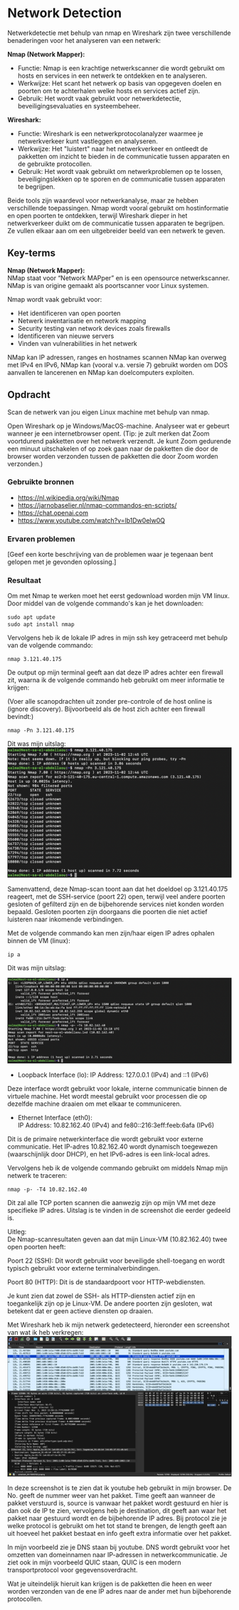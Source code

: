 # Network Detection
Netwerkdetectie met behulp van nmap en Wireshark zijn twee verschillende benaderingen voor het analyseren van een netwerk:

__Nmap (Network Mapper):__  

* Functie: Nmap is een krachtige netwerkscanner die wordt gebruikt om hosts en services in een netwerk te ontdekken en te analyseren.
* Werkwijze: Het scant het netwerk op basis van opgegeven doelen en poorten om te achterhalen welke hosts en services actief zijn.
* Gebruik: Het wordt vaak gebruikt voor netwerkdetectie, beveiligingsevaluaties en systeembeheer.  

__Wireshark:__  

* Functie: Wireshark is een netwerkprotocolanalyzer waarmee je netwerkverkeer kunt vastleggen en analyseren.
* Werkwijze: Het "luistert" naar het netwerkverkeer en ontleedt de pakketten om inzicht te bieden in de communicatie tussen apparaten en de gebruikte protocollen.
* Gebruik: Het wordt vaak gebruikt om netwerkproblemen op te lossen, beveiligingslekken op te sporen en de communicatie tussen apparaten te begrijpen.  

Beide tools zijn waardevol voor netwerkanalyse, maar ze hebben verschillende toepassingen. Nmap wordt vooral gebruikt om hostinformatie en open poorten te ontdekken, terwijl Wireshark dieper in het netwerkverkeer duikt om de communicatie tussen apparaten te begrijpen. Ze vullen elkaar aan om een uitgebreider beeld van een netwerk te geven.

## Key-terms
__Nmap (Network Mapper):__   
NMap staat voor “Network MAPper” en is een opensource netwerkscanner. NMap is van origine gemaakt als poortscanner voor Linux systemen.  
  
Nmap wordt vaak gebruikt voor:

* Het identificeren van open poorten
* Netwerk inventarisatie en network mapping
* Security testing van network devices zoals firewalls
* Identificeren van nieuwe servers
* Vinden van vulnerabilities in het netwerk  
  
NMap kan IP adressen, ranges en hostnames scannen
NMap kan overweg met IPv4 en IPv6, NMap kan (vooral v.a. versie 7) gebruikt worden om DOS aanvallen te lancerenen en NMap kan doelcomputers exploiten. 


## Opdracht   
Scan de netwerk van jou eigen Linux machine met behulp van nmap.   

Open Wireshark op je Windows/MacOS-machine. Analyseer wat er gebeurt wanneer je een internetbrowser opent. (Tip: je zult merken dat Zoom voortdurend pakketten over het netwerk verzendt. Je kunt Zoom gedurende een minuut uitschakelen of op zoek gaan naar de pakketten die door de browser worden verzonden tussen de pakketten die door Zoom worden verzonden.)  

### Gebruikte bronnen
* https://nl.wikipedia.org/wiki/Nmap   
* https://jarnobaselier.nl/nmap-commandos-en-scripts/   
* https://chat.openai.com    
* https://www.youtube.com/watch?v=lb1Dw0elw0Q

### Ervaren problemen
[Geef een korte beschrijving van de problemen waar je tegenaan bent gelopen met je gevonden oplossing.]

### Resultaat
Om met Nmap te werken moet het eerst gedownload worden mijn VM linux. Door middel van de volgende commando's kan je het downloaden:

```
sudo apt update
sudo apt install nmap
```  
Vervolgens heb ik de lokale IP adres in mijn ssh key getraceerd met behulp van de volgende commando: 

```
nmap 3.121.40.175
```  
De output op mijn terminal geeft aan dat deze IP adres achter een firewall zit, waarna ik de volgende commando heb gebruikt om meer informatie te krijgen:    
  
(Voer alle scanopdrachten uit zonder pre-controle of de host online is (ignore discovery). Bijvoorbeeld als de host zich achter een firewall bevindt:)  

```
nmap -Pn 3.121.40.175
```   
Dit was mijn uitslag:  
![SS.2_Inloggen](../00_includes/02_AWS/16.LocalIPadres.nmap.png)   
  
Samenvattend, deze Nmap-scan toont aan dat het doeldoel op 3.121.40.175 reageert, met de SSH-service (poort 22) open, terwijl veel andere poorten gesloten of gefilterd zijn en de bijbehorende services niet konden worden bepaald. Gesloten poorten zijn doorgaans die poorten die niet actief luisteren naar inkomende verbindingen.  
  
Met de volgende commando kan men zijn/haar eigen IP adres ophalen binnen de VM (linux):   
```
ip a
```    
Dit was mijn uitslag:  

![SS.2_Inloggen](../00_includes/02_AWS/15.IPadresOpvragen.Nmap.uitvoeren.png)   
  
* Loopback Interface (lo):
IP Address: 127.0.0.1 (IPv4) and ::1 (IPv6)  

Deze interface wordt gebruikt voor lokale, interne communicatie binnen de virtuele machine. Het wordt meestal gebruikt voor processen die op dezelfde machine draaien om met elkaar te communiceren.

* Ethernet Interface (eth0):  
IP Address: 10.82.162.40 (IPv4) and fe80::216:3eff:feeb:6afa (IPv6)  

Dit is de primaire netwerkinterface die wordt gebruikt voor externe communicatie. Het IP-adres 10.82.162.40 wordt dynamisch toegewezen (waarschijnlijk door DHCP), en het IPv6-adres is een link-local adres.  
  
Vervolgens heb ik de volgende commando gebruikt om middels Nmap mijn netwerk te traceren: 

```
nmap -p- -T4 10.82.162.40
```   
Dit zal alle TCP porten scannen die aanwezig zijn op mijn VM met deze specifieke IP adres. Uitslag is te vinden in de screenshot die eerder gedeeld is.     

Uitleg:   
De Nmap-scanresultaten geven aan dat mijn Linux-VM (10.82.162.40) twee open poorten heeft:

Poort 22 (SSH): Dit wordt gebruikt voor beveiligde shell-toegang en wordt typisch gebruikt voor externe terminalverbindingen.

Poort 80 (HTTP): Dit is de standaardpoort voor HTTP-webdiensten.

Je kunt zien dat zowel de SSH- als HTTP-diensten actief zijn en toegankelijk zijn op je Linux-VM. De andere poorten zijn gesloten, wat betekent dat er geen actieve diensten op draaien.  
  
Met Wireshark heb ik mijn netwerk gedetecteerd, hieronder een screenshot van wat ik heb verkregen: 
![SS.2_Inloggen](../00_includes/02_AWS/17.NetwerkDetectieYoutube.png)   
  
In deze screenshot is te zien dat ik youtube heb gebruikt in mijn browser. De No. geeft de nummer weer van het pakket. Time geeft aan wanneer de pakket verstuurd is, source is vanwaar het pakket wordt gestuurd en hier is dan ook de IP te zien, vervolgens heb je destination, dit geeft aan waar het pakket naar gestuurd wordt en de bijbehorende IP adres. Bij protocol zie je welke protocol is gebruikt om het tot stand te brengen, de length geeft aan uit hoeveel het pakket bestaat en info geeft extra informatie over het pakket.   
  
In mijn voorbeeld zie je DNS staan bij youtube. DNS wordt gebruikt voor het omzetten van domeinnamen naar IP-adressen in netwerkcommunicatie. Je ziet ook in mijn voorbeeld QUIC staan, QUIC is een modern transportprotocol voor gegevensoverdracht.   
  
Wat je uiteindelijk hieruit kan krijgen is de pakketten die heen en weer worden verzonden van de ene IP adres naar de ander met hun bijbehorende protocollen. 